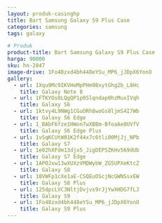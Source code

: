 ```yaml
---
layout: produk-casinghp
title: Bart Samsung Galaxy S9 Plus Case
categories: samsung
tags: galaxy

# Produk
product-title: Bart Samsung Galaxy S9 Plus Case
harga: 90000
sku: hn-2847
image-drive: 1Fo48zxd4bh448eYSu_MP6_jJDpX6YonO
gallery:
  - url: 1Xqu9Mc9IKVHeMpPHm9BxytGhg2b_L8Hc
    title: Galaxy Note 8
  - url: 1FTKYOs0LQgQP1p0Slqndap0hzMuxIVqh
    title: Galaxy S6
  - url: 1ktvy4L9NWg1CGuORh8woGs8ljmS4I7Wb
    title: Galaxy S6 Edge
  - url: 1_BAbF6fze1HWon7wXBBm-BfoaAe0UVfV
    title: Galaxy S6 Edge Plus
  - url: 1vSqKCUtW01K2f44x7c6tli00MjJj_NPb
    title: Galaxy S7
  - url: 1e02hXFdm13djx5_JigDEP5ZKHv569dUb
    title: Galaxy S7 Edge
  - url: 1APOJxw13wXUXzVMDWybW_ZG5UPXeKtcZ
    title: Galaxy S8
  - url: 10VWFp1cXe1aE-CSQEuOScjNcGWNSsxEW
    title: Galaxy S8 Plus
  - url: 125dpcLVC3NltjDvjvs9rJjYwXHDG7fLJ
    title: Galaxy S9
  - url: 1Fo48zxd4bh448eYSu_MP6_jJDpX6YonO
    title: Galaxy S9 Plus
---
```

